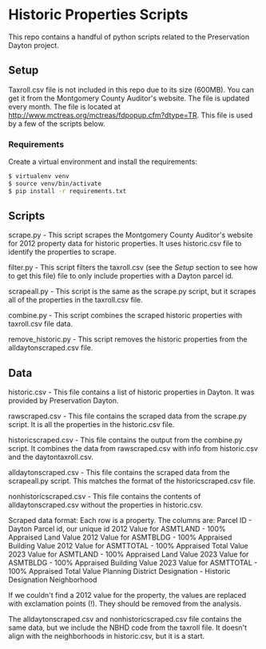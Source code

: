 # Historic Properties Scripts #

This repo contains a handful of python scripts related to the Preservation Dayton project.

## Setup ##
Taxroll.csv file is not included in this repo due to its size (600MB).  You can get it from the Montgomery County Auditor's website.  The file is updated every month.  The file is located at http://www.mctreas.org/mctreas/fdpopup.cfm?dtype=TR. This file is used by a few of the scripts below.

### Requirements ###

Create a virtual environment and install the requirements:

```bash 
$ virtualenv venv
$ source venv/bin/activate
$ pip install -r requirements.txt
```

## Scripts ##

scrape.py - This script scrapes the Montgomery County Auditor's website for 2012 property data for historic properties.  It uses historic.csv file to identify the properties to scrape.

filter.py - This script filters the taxroll.csv (see the *Setup* section to see how to get this file) file to only include properties with a Dayton parcel id.

scrapeall.py - This script is the same as the scrape.py script, but it scrapes all of the properties in the taxroll.csv file.

combine.py - This script combines the scraped historic properties with taxroll.csv file data.

remove_historic.py - This script removes the historic properties from the alldaytonscraped.csv file.

## Data ##

historic.csv - This file contains a list of historic properties in Dayton. It was provided by Preservation Dayton.

rawscraped.csv - This file contains the scraped data from the scrape.py script. It is all the properties in the historic.csv file.

historicscraped.csv - This file contains the output from the combine.py script. It combines the data from rawscraped.csv with info from historic.csv and the daytontaxroll.csv.

alldaytonscraped.csv - This file contains the scraped data from the scrapeall.py script. This matches the format of the historicscraped.csv file.

nonhistoricscraped.csv - This file contains the contents of alldaytonscraped.csv without the properties in historic.csv.

Scraped data format:
Each row is a property.  The columns are:
Parcel ID - Dayton Parcel id, our unique id
2012 Value for ASMTLAND - 100% Appraised Land Value
2012 Value for ASMTBLDG - 100% Appraised Building Value
2012 Value for ASMTTOTAL - 100% Appraised Total Value 
2023 Value for ASMTLAND - 100% Appraised Land Value
2023 Value for ASMTBLDG - 100% Appraised Building Value
2023 Value for ASMTTOTAL - 100% Appraised Total Value
Planning District
Designation - Historic Designation
Neighborhood

If we couldn't find a 2012 value for the property, the values are replaced with exclamation points (!). They should be removed from the analysis.

The alldaytonscraped.csv and nonhistoricscraped.csv file contains the same data, but we include the NBHD code from the taxroll file. It doesn't align with the neighborhoods in historic.csv, but it is a start.